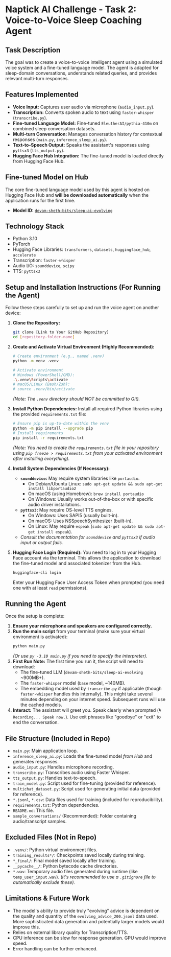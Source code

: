 # Naptick AI Challenge - Task 2: Voice-to-Voice Sleep Coaching Agent

## Task Description

The goal was to create a voice-to-voice intelligent agent using a simulated voice system and a fine-tuned language model. The agent is adapted for sleep-domain conversations, understands related queries, and provides relevant multi-turn responses.

## Features Implemented

* **Voice Input:** Captures user audio via microphone (`audio_input.py`).
* **Transcription:** Converts spoken audio to text using `faster-whisper` (`transcribe.py`).
* **Fine-tuned Language Model:** Fine-tuned `EleutherAI/pythia-410m` on combined sleep conversation datasets.
* **Multi-turn Conversation:** Manages conversation history for contextual responses (`main.py`, `inference_sleep_ai.py`).
* **Text-to-Speech Output:** Speaks the assistant's responses using `pyttsx3` (`tts_output.py`).
* **Hugging Face Hub Integration:** The fine-tuned model is loaded directly from Hugging Face Hub.

## Fine-tuned Model on Hub

The core fine-tuned language model used by this agent is hosted on Hugging Face Hub and **will be downloaded automatically** when the application runs for the first time.

* **Model ID:** [`devam-sheth-bits/sleep-ai-evolving`](https://huggingface.co/devam-sheth-bits/sleep-ai-evolving)

## Technology Stack

* Python 3.10
* PyTorch
* Hugging Face Libraries: `transformers`, `datasets`, `huggingface_hub`, `accelerate`
* Transcription: `faster-whisper`
* Audio I/O: `sounddevice`, `scipy`
* TTS: `pyttsx3`

## Setup and Installation Instructions (For Running the Agent)

Follow these steps carefully to set up and run the voice agent on another device:

1.  **Clone the Repository:**
    ```bash
    git clone [Link to Your GitHub Repository]
    cd [repository-folder-name]
    ```

2.  **Create and Activate Virtual Environment (Highly Recommended):**
    ```bash
    # Create environment (e.g., named .venv)
    python -m venv .venv

    # Activate environment
    # Windows (PowerShell/CMD):
    .\.venv\Scripts\activate
    # macOS/Linux (Bash/Zsh):
    # source .venv/bin/activate
    ```
    *(Note: The `.venv` directory should NOT be committed to Git).*

3.  **Install Python Dependencies:**
    Install all required Python libraries using the provided `requirements.txt` file:
    ```bash
    # Ensure pip is up-to-date within the venv
    python -m pip install --upgrade pip
    # Install requirements
    pip install -r requirements.txt
    ```
    *(Note: You need to create the `requirements.txt` file in your repository using `pip freeze > requirements.txt` from your activated environment after installing everything).*

4.  **Install System Dependencies (If Necessary):**
    * **`sounddevice`:** May require system libraries like `portaudio`.
        * On Debian/Ubuntu Linux: `sudo apt-get update && sudo apt-get install libportaudio2`
        * On macOS (using Homebrew): `brew install portaudio`
        * On Windows: Usually works out-of-the-box or with specific audio driver installations.
    * **`pyttsx3`:** May require OS-level TTS engines.
        * On Windows: Uses SAPI5 (usually built-in).
        * On macOS: Uses NSSpeechSynthesizer (built-in).
        * On Linux: May require `espeak` (`sudo apt-get update && sudo apt-get install espeak`).
    * *Consult the documentation for `sounddevice` and `pyttsx3` if audio input or output fails.*

5.  **Hugging Face Login (Required):**
    You need to log in to your Hugging Face account via the terminal. This allows the application to download the fine-tuned model and associated tokenizer from the Hub.
    ```bash
    huggingface-cli login
    ```
    Enter your Hugging Face User Access Token when prompted (you need one with at least `read` permissions).

## Running the Agent

Once the setup is complete:

1.  **Ensure your microphone and speakers are configured correctly.**
2.  **Run the main script** from your terminal (make sure your virtual environment is activated):
    ```bash
    python main.py
    ```
    *(Or use `py -3.10 main.py` if you need to specify the interpreter)*.
3.  **First Run Note:** The first time you run it, the script will need to download:
    * The fine-tuned LLM (`devam-sheth-bits/sleep-ai-evolving` ~900MB+).
    * The `faster-whisper` model (`base` model, ~140MB).
    * The embedding model used by `transcribe.py` if applicable (though `faster-whisper` handles this internally).
    This might take several minutes depending on your internet speed. Subsequent runs will use the cached models.
4.  **Interact:** The assistant will greet you. Speak clearly when prompted (`🎙️ Recording... Speak now.`). Use exit phrases like "goodbye" or "exit" to end the conversation.

## File Structure (Included in Repo)

* `main.py`: Main application loop.
* `inference_sleep_ai.py`: Loads the fine-tuned model *from Hub* and generates responses.
* `audio_input.py`: Handles microphone recording.
* `transcribe.py`: Transcribes audio using Faster Whisper.
* `tts_output.py`: Handles text-to-speech.
* `train_model.py`: Script used for fine-tuning (provided for reference).
* `multichat_dataset.py`: Script used for generating initial data (provided for reference).
* `*.jsonl`, `*.csv`: Data files used for training (included for reproducibility).
* `requirements.txt`: Python dependencies.
* `README.md`: This file.
* `sample_conversations/` (Recommended): Folder containing audio/transcript samples.

## Excluded Files (Not in Repo)

* `.venv/`: Python virtual environment files.
* `training_results*/`: Checkpoints saved locally during training.
* `*_final/`: Final model saved locally after training.
* `__pycache__/`: Python bytecode cache directories.
* `*.wav`: Temporary audio files generated during runtime (like `temp_user_input.wav`).
    *(It's recommended to use a `.gitignore` file to automatically exclude these).*

## Limitations & Future Work

* The model's ability to provide truly "evolving" advice is dependent on the quality and quantity of the `evolving_advice_200.jsonl` data used. More sophisticated data generation and potentially larger models would improve this.
* Relies on external library quality for Transcription/TTS.
* CPU inference can be slow for response generation. GPU would improve speed.
* Error handling can be further enhanced.
